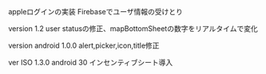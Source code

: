 appleログインの実装
Firebaseでユーザ情報の受けとり

version 1.2
user statusの修正、mapBottomSheetの数字をリアルタイムで変化

version android 1.0.0
alert,picker,icon,title修正

ver ISO 1.3.0 android 30
インセンティブシート導入
